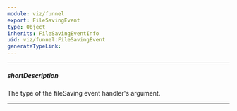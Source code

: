 ```yaml
---
module: viz/funnel
export: FileSavingEvent
type: Object
inherits: FileSavingEventInfo
uid: viz/funnel:FileSavingEvent
generateTypeLink: 
---
```

---
##### shortDescription
The type of the fileSaving event handler's argument.

---
<!-- Description goes here -->